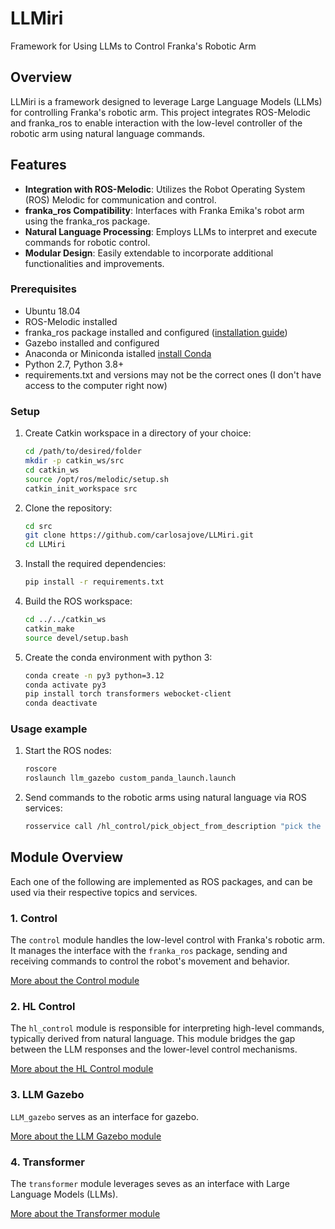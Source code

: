 # LLMiri

Framework for Using LLMs to Control Franka's Robotic Arm

## Overview
LLMiri is a framework designed to leverage Large Language Models (LLMs) for controlling Franka's robotic arm. This project integrates ROS-Melodic and franka_ros to enable interaction with the low-level controller of the robotic arm using natural language commands.

## Features
- **Integration with ROS-Melodic**: Utilizes the Robot Operating System (ROS) Melodic for communication and control.
- **franka_ros Compatibility**: Interfaces with Franka Emika's robot arm using the franka_ros package.
- **Natural Language Processing**: Employs LLMs to interpret and execute commands for robotic control.
- **Modular Design**: Easily extendable to incorporate additional functionalities and improvements.

### Prerequisites

- Ubuntu 18.04
- ROS-Melodic installed
- franka_ros package installed and configured ([installation guide](https://frankaemika.github.io/docs/installation_linux.html))
- Gazebo installed and configured
- Anaconda or Miniconda istalled [install Conda](https://docs.conda.io/projects/conda/en/latest/user-guide/install/index.html)
- Python 2.7, Python 3.8+
- requirements.txt and versions may not be the correct ones (I don't have access to the computer right now)

### Setup

1. Create Catkin workspace in a directory of your choice:
   ```sh
   cd /path/to/desired/folder
   mkdir -p catkin_ws/src
   cd catkin_ws
   source /opt/ros/melodic/setup.sh
   catkin_init_workspace src
   ```
   
2. Clone the repository:
    ```sh
    cd src
    git clone https://github.com/carlosajove/LLMiri.git
    cd LLMiri
    ```

3. Install the required dependencies:
    ```sh
    pip install -r requirements.txt
    ```

4. Build the ROS workspace:
    ```sh
    cd ../../catkin_ws
    catkin_make
    source devel/setup.bash
    ```


5. Create the conda environment with python 3:
    ```sh
    conda create -n py3 python=3.12
    conda activate py3
    pip install torch transformers webocket-client
    conda deactivate 
    ```


### Usage example

1. Start the ROS nodes:
   ```sh
   roscore
   roslaunch llm_gazebo custom_panda_launch.launch
   ```

2. Send commands to the robotic arms using natural language via ROS services:
   ```sh
   rosservice call /hl_control/pick_object_from_description "pick the smallest object"


## Module Overview

Each one of the following are implemented as ROS packages, and can be used via their respective topics and services. 

### 1. Control

The `control` module handles the low-level control with Franka's robotic arm. It manages the interface with the `franka_ros` package, sending and receiving commands to control the robot's movement and behavior.

[More about the Control module](control/README.md)

### 2. HL Control

The `hl_control` module is responsible for interpreting high-level commands, typically derived from natural language. This module bridges the gap between the LLM responses and the lower-level control mechanisms.

[More about the HL Control module](hl_control/README.md)

### 3. LLM Gazebo

`LLM_gazebo` serves as an interface for gazebo.

[More about the LLM Gazebo module](LLM_gazebo/README.md)

### 4. Transformer

The `transformer` module leverages seves as an interface with Large Language Models (LLMs). 

[More about the Transformer module](transformer/README.md)